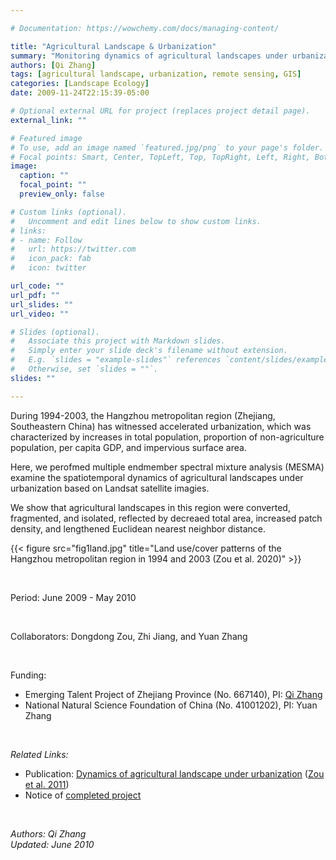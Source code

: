 ```yaml
---

# Documentation: https://wowchemy.com/docs/managing-content/

title: "Agricultural Landscape & Urbanization"
summary: "Monitoring dynamics of agricultural landscapes under urbanization with satellite remote sensing"
authors: [Qi Zhang]
tags: [agricultural landscape, urbanization, remote sensing, GIS]
categories: [Landscape Ecology]
date: 2009-11-24T22:15:39-05:00

# Optional external URL for project (replaces project detail page).
external_link: ""

# Featured image
# To use, add an image named `featured.jpg/png` to your page's folder.
# Focal points: Smart, Center, TopLeft, Top, TopRight, Left, Right, BottomLeft, Bottom, BottomRight.
image:
  caption: ""
  focal_point: ""
  preview_only: false

# Custom links (optional).
#   Uncomment and edit lines below to show custom links.
# links:
# - name: Follow
#   url: https://twitter.com
#   icon_pack: fab
#   icon: twitter

url_code: ""
url_pdf: ""
url_slides: ""
url_video: ""

# Slides (optional).
#   Associate this project with Markdown slides.
#   Simply enter your slide deck's filename without extension.
#   E.g. `slides = "example-slides"` references `content/slides/example-slides.md`.
#   Otherwise, set `slides = ""`.
slides: ""

---
```


During 1994-2003, the Hangzhou metropolitan region (Zhejiang, Southeastern China) has witnessed accelerated urbanization, which was characterized by increases in total population, proportion of non-agriculture population, per capita GDP, and impervious surface area. 

Here, we perofmed multiple endmember spectral mixture analysis (MESMA) examine the spatiotemporal dynamics of agricultural landscapes under urbanization based on Landsat satellite imagies.

We show that agricultural landscapes in this region were converted, fragmented, and isolated, reflected by decreaed total area, increased patch density, and lengthened Euclidean nearest neighbor distance.

{{< figure src="fig1land.jpg" title="Land use/cover patterns of the Hangzhou metropolitan region in 1994 and 2003 (Zou et al. 2020)" >}}


<br>

Period: June 2009 - May 2010

<br>

Collaborators: Dongdong Zou, Zhi Jiang, and Yuan Zhang 


<br>

Funding: 
 - Emerging Talent Project of Zhejiang Province (No. 667140), PI: [Qi Zhang](https://www.qzgeog.com/author/qi-zhang/)
 - National Natural Science Foundation of China (No. 41001202), PI: Yuan Zhang


<br>

*Related Links:* <br>
- Publication: [Dynamics of agricultural landscape under urbanization](https://doi.org/10.1007/978-3-642-25188-7_58)
  ([Zou et al. 2011](https://www.qzgeog.com/publication/c2011-zou-landscape/)) <br>
- Notice of [completed project](http://hjxy.zjgsu.edu.cn/uploadfiles/Files/2012-9-19/20129199484993212.pdf)



<br>

_Authors: Qi Zhang_
<br>
_Updated: June 2010_


